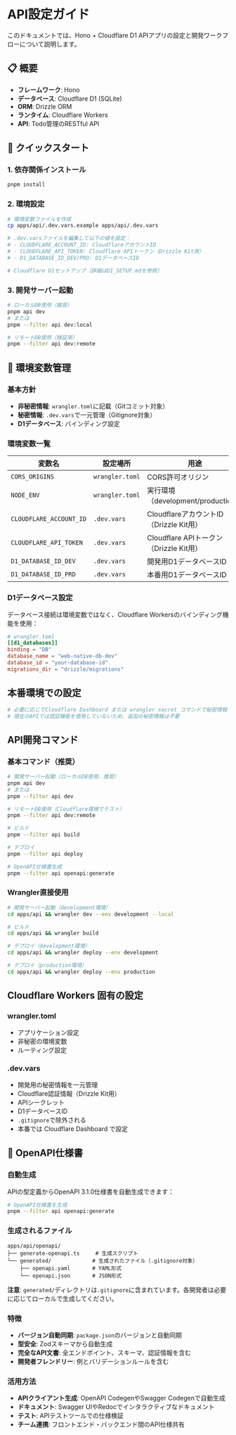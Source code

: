 # API設定ガイド

このドキュメントでは、Hono + Cloudflare D1 APIアプリの設定と開発ワークフローについて説明します。

## 📋 概要

- **フレームワーク**: Hono
- **データベース**: Cloudflare D1 (SQLite)
- **ORM**: Drizzle ORM
- **ランタイム**: Cloudflare Workers
- **API**: Todo管理のRESTful API

## 🚀 クイックスタート

### 1. 依存関係インストール
```bash
pnpm install
```

### 2. 環境設定
```bash
# 環境変数ファイルを作成
cp apps/api/.dev.vars.example apps/api/.dev.vars

# .dev.varsファイルを編集して以下の値を設定：
# - CLOUDFLARE_ACCOUNT_ID: CloudflareアカウントID
# - CLOUDFLARE_API_TOKEN: Cloudflare APIトークン（Drizzle Kit用）
# - D1_DATABASE_ID_DEV/PRD: D1データベースID

# Cloudflare D1セットアップ（詳細はD1_SETUP.mdを参照）
```

### 3. 開発サーバー起動
```bash
# ローカルDB使用（推奨）
pnpm api dev
# または
pnpm --filter api dev:local

# リモートDB使用（検証用）
pnpm --filter api dev:remote
```

## 🔧 環境変数管理

### 基本方針
- **非秘密情報**: `wrangler.toml`に記載（Gitコミット対象）
- **秘密情報**: `.dev.vars`で一元管理（Gitignore対象）
- **D1データベース**: バインディング設定

### 環境変数一覧

| 変数名 | 設定場所 | 用途 |
|--------|----------|------|
| `CORS_ORIGINS` | `wrangler.toml` | CORS許可オリジン |
| `NODE_ENV` | `wrangler.toml` | 実行環境（development/production） |
| `CLOUDFLARE_ACCOUNT_ID` | `.dev.vars` | CloudflareアカウントID（Drizzle Kit用） |
| `CLOUDFLARE_API_TOKEN` | `.dev.vars` | Cloudflare APIトークン（Drizzle Kit用） |
| `D1_DATABASE_ID_DEV` | `.dev.vars` | 開発用D1データベースID |
| `D1_DATABASE_ID_PRD` | `.dev.vars` | 本番用D1データベースID |

### D1データベース設定

データベース接続は環境変数ではなく、Cloudflare Workersのバインディング機能を使用：

```toml
# wrangler.toml
[[d1_databases]]
binding = "DB"
database_name = "web-native-db-dev"
database_id = "your-database-id"
migrations_dir = "drizzle/migrations"
```

## 本番環境での設定

```bash
# 必要に応じてCloudflare Dashboard または wrangler secret コマンドで秘密情報を設定
# 現在のAPIでは認証機能を使用していないため、追加の秘密情報は不要
```

## API開発コマンド

### 基本コマンド（推奨）

```bash
# 開発サーバー起動（ローカルDB使用、推奨）
pnpm api dev
# または
pnpm --filter api dev

# リモートDB使用（Cloudflare環境でテスト）
pnpm --filter api dev:remote

# ビルド
pnpm --filter api build

# デプロイ
pnpm --filter api deploy

# OpenAPI仕様書生成
pnpm --filter api openapi:generate
```

### Wrangler直接使用

```bash
# 開発サーバー起動（development環境）
cd apps/api && wrangler dev --env development --local

# ビルド
cd apps/api && wrangler build

# デプロイ（development環境）
cd apps/api && wrangler deploy --env development

# デプロイ（production環境）
cd apps/api && wrangler deploy --env production
```

## Cloudflare Workers 固有の設定

### wrangler.toml
- アプリケーション設定
- 非秘密の環境変数
- ルーティング設定

### .dev.vars
- 開発用の秘密情報を一元管理
- Cloudflare認証情報（Drizzle Kit用）
- APIシークレット
- D1データベースID
- `.gitignore`で除外される
- 本番では Cloudflare Dashboard で設定

## 📖 OpenAPI仕様書

### 自動生成

APIの型定義からOpenAPI 3.1.0仕様書を自動生成できます：

```bash
# OpenAPI仕様書を生成
pnpm --filter api openapi:generate
```

### 生成されるファイル

```
apps/api/openapi/
├── generate-openapi.ts     # 生成スクリプト
└── generated/             # 生成されたファイル（.gitignore対象）
    ├── openapi.yaml       # YAML形式
    └── openapi.json       # JSON形式
```

**注意**: `generated/`ディレクトリは`.gitignore`に含まれています。各開発者は必要に応じてローカルで生成してください。

### 特徴

- **バージョン自動同期**: `package.json`のバージョンと自動同期
- **型安全**: Zodスキーマから自動生成
- **完全なAPI文書**: 全エンドポイント、スキーマ、認証情報を含む
- **開発者フレンドリー**: 例とバリデーションルールを含む

### 活用方法

- **APIクライアント生成**: OpenAPI CodegenやSwagger Codegenで自動生成
- **ドキュメント**: Swagger UIやRedocでインタラクティブなドキュメント
- **テスト**: APIテストツールでの仕様検証
- **チーム連携**: フロントエンド・バックエンド間のAPI仕様共有